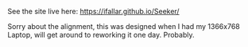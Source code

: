 See the site live here: https://ifallar.github.io/Seeker/

Sorry about the alignment, this was designed when I had my 1366x768 Laptop, will get around to reworking it one day. Probably.

